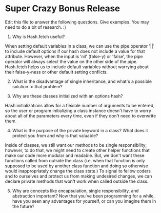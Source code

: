 # Super Crazy Bonus Release

Edit this file to answer the following questions. Give examples. You may need to do a bit of research. :)

1. Why is Hash.fetch useful?

When setting default variables in a class, we can use the pipe operator '||' to include default options if our hash does not include a value for that attribute. However, when the input is 'nil' (false-y) or 'false', the pipe operator will always select the value on the other side of the pipe. Hash.fetch helps us to include default variables without worrying about their false-y-ness or other default setting conflicts.

2. What is the disadvantage of single inheritance, and what's a possible solution to that problem?



3. Why are these classes initialized with an options hash?

Hash initializations allow for a flexible number of arguments to be entered, so the user or program initializing a class instance doesn't have to worry about all of the parameters every time, even if they don't need to overwrite them.

4. What is the purpose of the private keyword in a class? What does it protect you from and why is that valuable?

Inside of classes, we still want our methods to be single responsibility; however, to do that, we might need to create other helper functions that make our code more modular and readable. But, we don't want these functions called from outside the class (i.e. when that function is only supposed to be used by another class function and doing so otherwise would inappropriately change the class state.) To signal to fellow coders and to ourselves and protect us from making undesired changes, we can declare private methods that won't work when called outside the class.

5. Why are concepts like encapsulation, single responsibility, and abstraction important? Now that you've been programming for a while, have you seen any advantages for yourself, or can you imagine them in the future?
